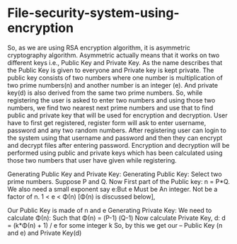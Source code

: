 # File-security-system-using-encryption
So, as we are using RSA encryption algorithm, it is asymmetric cryptography algorithm. Asymmetric actually means that it works on two different keys i.e., Public Key and Private Key. As the name describes that the Public Key is given to everyone and Private key is kept private. The public key consists of two numbers where one number is multiplication of two prime numbers(n) and another number is an integer (e). And private key(d) is also derived from the same two prime numbers. So, while registering the user is asked to enter two numbers and using those two numbers, we find two nearest next prime numbers and use that to find public and private key that will be used for encryption and decryption. User have to first get registered, register form will ask to enter username, password and any two random numbers. After registering user can login to the system using that username and password and then they can encrypt and decrypt files after entering password. Encryption and decryption will be performed using public and private keys which has been calculated using those two numbers that user have given while registering.

Generating Public Key and Private Key:
Generating Public Key: Select two prime numbers. Suppose P and Q. Now First part of the Public key: n = P*Q.
We also need a small exponent say e:But e Must be
An integer.
Not be a factor of n.
1 < e < Φ(n) [Φ(n) is discussed below], 

Our Public Key is made of n and e
Generating Private Key: We need to calculate Φ(n): Such that Φ(n) = (P-1) (Q-1) Now calculate Private Key, d: d = (k*Φ(n) + 1) / e for some integer k So, by this we get our – Public Key (n and e) and Private Key(d)

